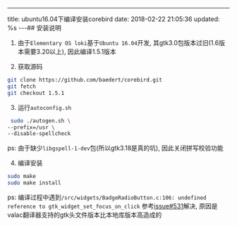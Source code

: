 ---
title: ubuntu16.04下编译安装corebird 
date: 2018-02-22 21:05:36
updated: %s
---<!--markdown-->## 安装说明

1. 由于`Elementary OS loki`基于`Ubuntu 16.04`开发, 其gtk3.0包版本过旧(1.6版本需要3.20以上), 因此编译1.5.1版本

2. 获取源码

```bash
git clone https://github.com/baedert/corebird.git
git fetch
git checkout 1.5.1
```

3. 运行`autoconfig.sh`

```bash
 sudo ./autogen.sh \
--prefix=/usr \     
--disable-spellcheck
```

ps: 由于缺少`libgspell-1-dev`包(所以gtk3.18是真的坑), 因此关闭拼写校验功能

4. 编译安装

```bash
sudo make
sudo make install
```

ps:
编译过程中遇到`/src/widgets/BadgeRadioButton.c:106: undefined reference to gtk_widget_set_focus_on_click`
参考[issue#531](https://github.com/baedert/corebird/issues/531)解决, 原因是valac翻译器支持的gtk头文件版本比本地库版本高造成的